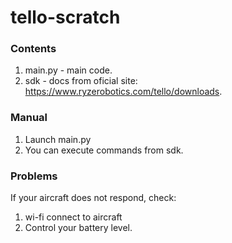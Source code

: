 # tello-scratch
### Contents
1. main.py - main code.
2. sdk - docs from oficial site: https://www.ryzerobotics.com/tello/downloads.

### Manual
1. Launch main.py
2. You can execute commands from sdk.

### Problems
If your aircraft does not respond, check:
1. wi-fi connect to aircraft
2. Control your battery level.
